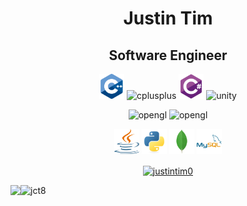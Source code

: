 <h1 align="center">Justin Tim</h1>
<h2 align="center">Software Engineer</h2>

<!---
<p align="center"> 
  <img src="https://komarev.com/ghpvc/?username=jct8" alt="jct8" /> 
</p>
-->

<p align="center">
  <img src="https://github.com/devicons/devicon/blob/master/icons/cplusplus/cplusplus-original.svg" alt="c" width="40" height="40"/> 
  <img src="https://github.com/abranhe/programming-languages-logos/blob/master/src/cpp/cpp.svg" alt="cplusplus" width="40" height="40"/> 
  <img src="https://github.com/devicons/devicon/blob/master/icons/csharp/csharp-original.svg" alt="csharp" width="40" height="40"/>
  <img src="https://icon-library.com/images/unity-icon/unity-icon-1.jpg" alt="unity" width="40" height="40"/> 
</p>

<p align="center">
  <img src="https://github.com/gilbarbara/logos/blob/master/logos/opengl.svg" alt="opengl" width="40" height="40"/>
  <img src="https://cdn.jsdelivr.net/npm/simple-icons@4.15.0/icons/vulkan.svg" alt="opengl" width="40" height="40"/>
</p>
</p>

<p align="center">
  <img src="https://github.com/gilbarbara/logos/blob/master/logos/java.svg" alt="python" width="40" height="40"/>
  <img src="https://github.com/devicons/devicon/blob/master/icons/python/python-original.svg" alt="python" width="40" height="40"/>
  <img src="https://github.com/devicons/devicon/blob/master/icons/mongodb/mongodb-original.svg" alt="mongodb" width="40" height="40"/> 
  <img src="https://github.com/devicons/devicon/blob/master/icons/mysql/mysql-original-wordmark.svg" alt="mysql" width="40" height="40"/>
</p>

<p align="center">
  <a href="https://linkedin.com/in/justintim0" target="blank"><img align="center" src="https://github.com/gilbarbara/logos/blob/master/logos/linkedin.svg" alt="justintim0" height="40" width="80" /></a>
</p>
<a href="https://github.com/jct8/github-readme-stats">
  <img align="left" src="https://github-readme-stats.codestackr.vercel.app/api/top-langs/?username=jct8&hide=html&count_private=true&theme=dark" />
</a>
<a href="https://github.com/jct8/github-readme-stats">
  <img align="left" src="https://github-readme-stats.codestackr.vercel.app/api?username=jct8&show_icons=true&count_private=true&theme=dark" alt="jct8" />
</a>




<!--
**Jct8/Jct8** is a ✨ _special_ ✨ repository because its `README.md` (this file) appears on your GitHub profile.

Here are some ideas to get you started:

- 🔭 I’m currently working on ...
- 🌱 I’m currently learning ...
- 👯 I’m looking to collaborate on ...
- 🤔 I’m looking for help with ...
- 💬 Ask me about ...
- 📫 How to reach me: ...
- 😄 Pronouns: ...
- ⚡ Fun fact: ...
-->

